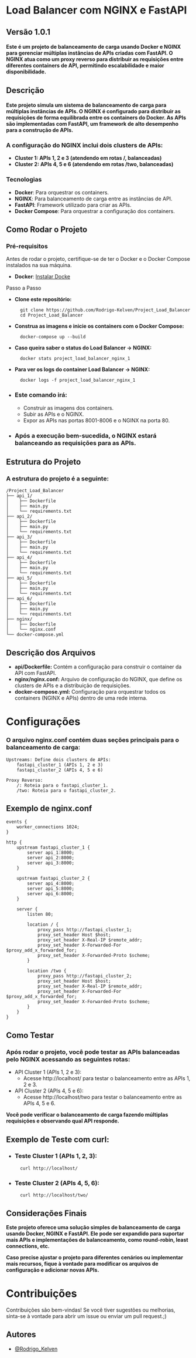 # Load Balancer com NGINX e FastAPI
## Versão 1.0.1
#### Este é um projeto de balanceamento de carga usando Docker e NGINX para gerenciar múltiplas instâncias de APIs criadas com FastAPI. O NGINX atua como um proxy reverso para distribuir as requisições entre diferentes containers de API, permitindo escalabilidade e maior disponibilidade.

## Descrição

#### Este projeto simula um sistema de balanceamento de carga para múltiplas instâncias de APIs. O NGINX é configurado para distribuir as requisições de forma equilibrada entre os containers do Docker. As APIs são implementadas com FastAPI, um framework de alto desempenho para a construção de APIs.

### A configuração do NGINX inclui dois clusters de APIs:

- **Cluster 1: APIs 1, 2 e 3 (atendendo em rotas /, balanceadas)**
- **Cluster 2: APIs 4, 5 e 6 (atendendo em rotas /two, balanceadas)**

### Tecnologias

- **Docker**: Para orquestrar os containers.
- **NGINX**: Para balanceamento de carga entre as instâncias de API.
- **FastAPI**: Framework utilizado para criar as APIs.
- **Docker Compose**: Para orquestrar a configuração dos containers.

## Como Rodar o Projeto
### Pré-requisitos

Antes de rodar o projeto, certifique-se de ter o Docker e o Docker Compose instalados na sua máquina.

- **Docker**: [Instalar Docke](https://github.com/Rodrigo-Kelven/Script-Docker)


Passo a Passo

- **Clone este repositório:**

        git clone https://github.com/Rodrigo-Kelven/Project_Load_Balancer
        cd Project_Load_Balancer

- **Construa as imagens e inicie os containers com o Docker Compose:**

        docker-compose up --build
  
- **Caso queira saber o status do Load Balancer -> NGINX:**

        docker stats project_load_balancer_nginx_1 

- **Para ver os logs do container Load Balancer -> NGINX:**

        docker logs -f project_load_balancer_nginx_1

- ### Este comando irá:

    - Construir as imagens dos containers.
    - Subir as APIs e o NGINX.
    - Expor as APIs nas portas 8001-8006 e o NGINX na porta 80.

- ### Após a execução bem-sucedida, o NGINX estará balanceando as requisições para as APIs.

## Estrutura do Projeto

### A estrutura do projeto é a seguinte:

    /Project_Load_Balancer
    ├── api_1/
    │    ├── Dockerfile
    │    ├── main.py
    │    └── requirements.txt
    ├── api_2/
    │    ├── Dockerfile
    │    ├── main.py
    │    └── requirements.txt
    ├── api_3/
    │    ├── Dockerfile
    │    ├── main.py
    │    └── requirements.txt
    ├── api_4/
    │    ├── Dockerfile
    │    ├── main.py
    │    └── requirements.txt
    ├── api_5/
    │    ├── Dockerfile
    │    ├── main.py
    │    └── requirements.txt
    ├── api_6/
    │    ├── Dockerfile
    │    ├── main.py
    │    └── requirements.txt
    ├── nginx/
    │    ├── Dockerfile
    │    └── nginx.conf
    └── docker-compose.yml


## Descrição dos Arquivos

- **api/Dockerfile:** Contém a configuração para construir o container da API com FastAPI.
- **nginx/nginx.conf:** Arquivo de configuração do NGINX, que define os clusters de APIs e a distribuição de requisições.
- **docker-compose.yml:** Configuração para orquestrar todos os containers (NGINX e APIs) dentro de uma rede interna.

# Configurações

### O arquivo nginx.conf contém duas seções principais para o balanceamento de carga:

    Upstreams: Define dois clusters de APIs:
        fastapi_cluster_1 (APIs 1, 2 e 3)
        fastapi_cluster_2 (APIs 4, 5 e 6)

    Proxy Reverso:
        /: Roteia para o fastapi_cluster_1.
        /two: Roteia para o fastapi_cluster_2.

## Exemplo de nginx.conf
    events {
        worker_connections 1024;
    }

    http {
        upstream fastapi_cluster_1 {
            server api_1:8000;
            server api_2:8000;
            server api_3:8000;
        }

        upstream fastapi_cluster_2 {
            server api_4:8000;
            server api_5:8000;
            server api_6:8000;
        }

        server {
            listen 80;

            location / {
                proxy_pass http://fastapi_cluster_1;
                proxy_set_header Host $host;
                proxy_set_header X-Real-IP $remote_addr;
                proxy_set_header X-Forwarded-For $proxy_add_x_forwarded_for;
                proxy_set_header X-Forwarded-Proto $scheme;
            }

            location /two {
                proxy_pass http://fastapi_cluster_2;
                proxy_set_header Host $host;
                proxy_set_header X-Real-IP $remote_addr;
                proxy_set_header X-Forwarded-For $proxy_add_x_forwarded_for;
                proxy_set_header X-Forwarded-Proto $scheme;
            }
        }
    }


## Como Testar

### Após rodar o projeto, você pode testar as APIs balanceadas pelo NGINX acessando as seguintes rotas:

- API Cluster 1 (APIs 1, 2 e 3):
    - Acesse http://localhost/ para testar o balanceamento entre as APIs 1, 2 e 3.
- API Cluster 2 (APIs 4, 5 e 6):
    - Acesse http://localhost/two para testar o balanceamento entre as APIs 4, 5 e 6.

**Você pode verificar o balanceamento de carga fazendo múltiplas requisições e observando qual API responde.**

## Exemplo de Teste com **curl**:

- ### Teste Cluster 1 (APIs 1, 2, 3):
        curl http://localhost/
- ### Teste Cluster 2 (APIs 4, 5, 6):
        curl http://localhost/two/

## Considerações Finais

**Este projeto oferece uma solução simples de balanceamento de carga usando Docker, NGINX e FastAPI. Ele pode ser expandido para suportar mais APIs e implementações de balanceamento, como round-robin, least connections, etc.**

**Caso precise ajustar o projeto para diferentes cenários ou implementar mais recursos, fique à vontade para modificar os arquivos de configuração e adicionar novas APIs.**

# Contribuições
Contribuições são bem-vindas! Se você tiver sugestões ou melhorias, sinta-se à vontade para abrir um issue ou enviar um pull request.;)

## Autores
- [@Rodrigo_Kelven](https://github.com/Rodrigo-Kelven)

